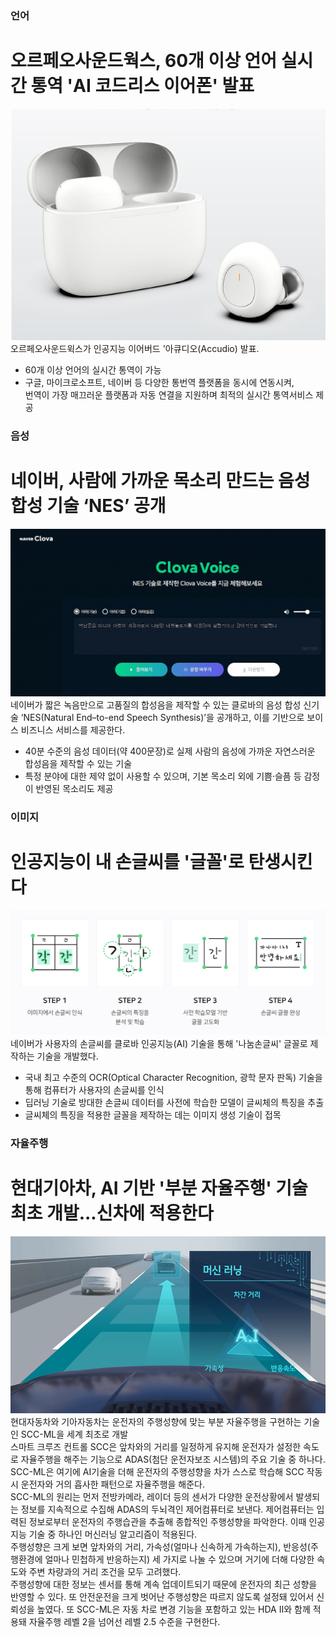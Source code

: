 ### 언어
# 오르페오사운드웍스, 60개 이상 언어 실시간 통역 'AI 코드리스 이어폰' 발표
![img](/img/아큐디오.jpg)  
오르페오사운드윅스가 인공지능 이어버드 '아큐디오(Accudio) 발표.  
- 60개 이상 언어의 실시간 통역이 가능  
- 구글, 마이크로소프트, 네이버 등 다양한 통번역 플랫폼을 동시에 연동시켜,  
  번역이 가장 매끄러운 플랫폼과 자동 연결을 지원하며 최적의 실시간 통역서비스 제공

### 음성
# 네이버, 사람에 가까운 목소리 만드는 음성 합성 기술 ‘NES’ 공개
![img](/img/NES.jpg)
네이버가 짧은 녹음만으로 고품질의 합성음을 제작할 수 있는 클로바의 음성 합성 신기술 ‘NES(Natural End–to-end Speech Synthesis)’을 공개하고, 이를 기반으로 보이스 비즈니스 서비스를 제공한다.  
-  40분 수준의 음성 데이터(약 400문장)로 실제 사람의 음성에 가까운 자연스러운 합성음을 제작할 수 있는 기술
-  특정 분야에 대한 제약 없이 사용할 수 있으며, 기본 목소리 외에 기쁨·슬픔 등 감정이 반영된 목소리도 제공

### 이미지
# 인공지능이 내 손글씨를 '글꼴'로 탄생시킨다
![img](/img/손글씨.jpg)
네이버가 사용자의 손글씨를 클로바 인공지능(AI) 기술을 통해 '나눔손글씨' 글꼴로 제작하는 기술을 개발했다.
- 국내 최고 수준의 OCR(Optical Character Recognition, 광학 문자 판독) 기술을 통해 컴퓨터가 사용자의 손글씨를 인식
- 딥러닝 기술로 방대한 손글씨 데이터를 사전에 학습한 모델이 글씨체의 특징을 추출
- 글씨체의 특징을 적용한 글꼴을 제작하는 데는 이미지 생성 기술이 접목

### 자율주행
# 현대기아차, AI 기반 '부분 자율주행' 기술 최초 개발...신차에 적용한다
![img](/img/자율주행.jpg)
현대자동차와 기아자동차는 운전자의 주행성향에 맞는 부분 자율주행을 구현하는 기술인 SCC-ML을 세계 최초로 개발  
스마트 크루즈 컨트롤 SCC은 앞차와의 거리를 일정하게 유지해 운전자가 설정한 속도로 자율주행을 해주는 기능으로 ADAS(첨단 운전자보조 시스템)의 주요 기술 중 하나다. SCC-ML은 여기에 AI기술을 더해 운전자의 주행성향을 차가 스스로 학습해 SCC 작동 시 운전자와 거의 흡사한 패턴으로 자율주행을 해준다.  
SCC-ML의 원리는 먼저 전방카메라, 레이더 등의 센서가 다양한 운전상황에서 발생되는 정보를 지속적으로 수집해 ADAS의 두뇌격인 제어컴퓨터로 보낸다. 제어컴퓨터는 입력된 정보로부터 운전자의 주행습관을 추출해 종합적인 주행성향을 파악한다. 이때 인공지능 기술 중 하나인 머신러닝 알고리즘이 적용된다.  
주행성향은 크게 보면 앞차와의 거리, 가속성(얼마나 신속하게 가속하는지), 반응성(주행환경에 얼마나 민첩하게 반응하는지) 세 가지로 나눌 수 있으며 거기에 더해 다양한 속도와 주변 차량과의 거리 조건을 모두 고려했다.  
주행성향에 대한 정보는 센서를 통해 계속 업데이트되기 때문에 운전자의 최근 성향을 반영할 수 있다. 또 안전운전을 크게 벗어난 주행성향은 따르지 않도록 설정돼 있어서 신뢰성을 높였다. 또 SCC-ML은 자동 차로 변경 기능을 포함하고 있는 HDA II와 함께 적용돼 자율주행 레벨 2을 넘어선 레벨 2.5 수준을 구현한다.

